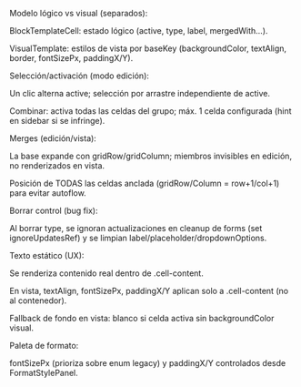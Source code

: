 Modelo lógico vs visual (separados):

BlockTemplateCell: estado lógico (active, type, label, mergedWith…).

VisualTemplate: estilos de vista por baseKey (backgroundColor, textAlign, border, fontSizePx, paddingX/Y).

Selección/activación (modo edición):

Un clic alterna active; selección por arrastre independiente de active.

Combinar: activa todas las celdas del grupo; máx. 1 celda configurada (hint en sidebar si se infringe).

Merges (edición/vista):

La base expande con gridRow/gridColumn; miembros invisibles en edición, no renderizados en vista.

Posición de TODAS las celdas anclada (gridRow/Column = row+1/col+1) para evitar autoflow.

Borrar control (bug fix):

Al borrar type, se ignoran actualizaciones en cleanup de forms (set ignoreUpdatesRef) y se limpian label/placeholder/dropdownOptions.

Texto estático (UX):

Se renderiza contenido real dentro de .cell-content.

En vista, textAlign, fontSizePx, paddingX/Y aplican solo a .cell-content (no al contenedor).

Fallback de fondo en vista: blanco si celda activa sin backgroundColor visual.

Paleta de formato:

fontSizePx (prioriza sobre enum legacy) y paddingX/Y controlados desde FormatStylePanel.

